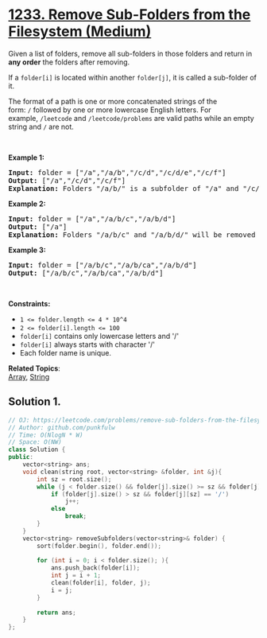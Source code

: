 # [1233. Remove Sub-Folders from the Filesystem (Medium)](https://leetcode.com/problems/remove-sub-folders-from-the-filesystem/)

<p>Given a list of folders, remove all sub-folders in those folders and return in <strong>any order</strong> the folders after removing.</p>

<p>If a <code>folder[i]</code> is located within&nbsp;another <code>folder[j]</code>, it is called a&nbsp;sub-folder&nbsp;of it.</p>

<p>The format of a path is&nbsp;one or more concatenated strings of the form:&nbsp;<code>/</code>&nbsp;followed by one or more lowercase English letters. For example,&nbsp;<code>/leetcode</code>&nbsp;and&nbsp;<code>/leetcode/problems</code>&nbsp;are valid paths while an empty string and&nbsp;<code>/</code>&nbsp;are not.</p>

<p>&nbsp;</p>
<p><strong>Example 1:</strong></p>

<pre><strong>Input:</strong> folder = ["/a","/a/b","/c/d","/c/d/e","/c/f"]
<strong>Output:</strong> ["/a","/c/d","/c/f"]
<strong>Explanation:</strong> Folders "/a/b/" is a subfolder of "/a" and "/c/d/e" is inside of folder "/c/d" in our filesystem.
</pre>

<p><strong>Example 2:</strong></p>

<pre><strong>Input:</strong> folder = ["/a","/a/b/c","/a/b/d"]
<strong>Output:</strong> ["/a"]
<strong>Explanation:</strong> Folders "/a/b/c" and "/a/b/d/" will be removed because they are subfolders of "/a".
</pre>

<p><strong>Example 3:</strong></p>

<pre><strong>Input:</strong> folder = ["/a/b/c","/a/b/ca","/a/b/d"]
<strong>Output:</strong> ["/a/b/c","/a/b/ca","/a/b/d"]
</pre>

<p>&nbsp;</p>
<p><strong>Constraints:</strong></p>

<ul>
	<li><code>1 &lt;= folder.length&nbsp;&lt;= 4 * 10^4</code></li>
	<li><code>2 &lt;= folder[i].length &lt;= 100</code></li>
	<li><code>folder[i]</code> contains only&nbsp;lowercase letters and '/'</li>
	<li><code>folder[i]</code> always starts with character '/'</li>
	<li>Each folder name is unique.</li>
</ul>


**Related Topics**:  
[Array](https://leetcode.com/tag/array/), [String](https://leetcode.com/tag/string/)

## Solution 1.

```cpp
// OJ: https://leetcode.com/problems/remove-sub-folders-from-the-filesystem/
// Author: github.com/punkfulw
// Time: O(NlogN * W)
// Space: O(NW)
class Solution {
public:
    vector<string> ans;
    void clean(string root, vector<string> &folder, int &j){
        int sz = root.size();
        while (j < folder.size() && folder[j].size() >= sz && folder[j].substr(0, sz) == root){
            if (folder[j].size() > sz && folder[j][sz] == '/')
                j++;
            else
                break;
        }
    }
    vector<string> removeSubfolders(vector<string>& folder) {
        sort(folder.begin(), folder.end());
        
        for (int i = 0; i < folder.size(); ){
            ans.push_back(folder[i]);
            int j = i + 1;
            clean(folder[i], folder, j);
            i = j;
        }
        
        return ans;
    }
};
```
